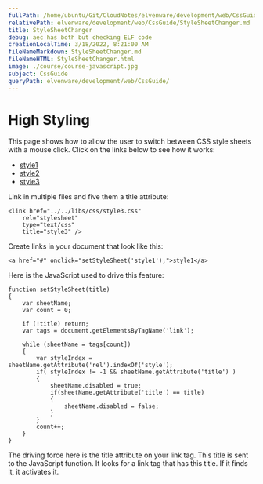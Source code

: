 ```yaml
---
fullPath: /home/ubuntu/Git/CloudNotes/elvenware/development/web/CssGuide/StyleSheetChanger.md
relativePath: elvenware/development/web/CssGuide/StyleSheetChanger.md
title: StyleSheetChanger
debug: aec has both but checking ELF code
creationLocalTime: 3/18/2022, 8:21:00 AM
fileNameMarkdown: StyleSheetChanger.md
fileNameHTML: StyleSheetChanger.html
image: ./course/course-javascript.jpg
subject: CssGuide
queryPath: elvenware/development/web/CssGuide/
---
```


<!-- toc -->
<!-- tocstop -->

High Styling
============

This page shows how to allow the user to switch between CSS style sheets
with a mouse click. Click on the links below to see how it works:

-   [style1](#)
-   [style2](#)
-   [style3](#)

Link in multiple files and five them a title attribute:

``` {.code}
<link href="../../libs/css/style3.css"
    rel="stylesheet"
    type="text/css"
    title="style3" />
```

Create links in your document that look like this:

``` {.code}
<a href="#" onclick="setStyleSheet('style1');">style1</a>
```

Here is the JavaScript used to drive this feature:

``` {.code}
function setStyleSheet(title)
{
    var sheetName;
    var count = 0;

    if (!title) return;
    var tags = document.getElementsByTagName('link');

    while (sheetName = tags[count])
    {
        var styleIndex = sheetName.getAttribute('rel').indexOf('style');
        if( styleIndex != -1 && sheetName.getAttribute('title') )
        {
            sheetName.disabled = true;
            if(sheetName.getAttribute('title') == title)
            {
                sheetName.disabled = false;
            }
        }
        count++;
    }  
}
```

The driving force here is the title attribute on your link tag. This
title is sent to the JavaScript function. It looks for a link tag that
has this title. If it finds it, it activates it.
